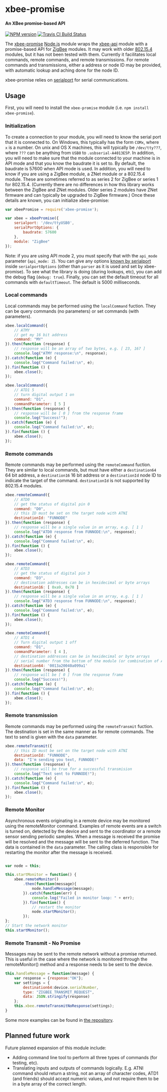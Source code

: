 # xbee-promise
#### An XBee promise-based API

[![NPM version](https://badge.fury.io/js/xbee-promise.svg)](http://badge.fury.io/js/xbee-promise)
[![Travis CI Build Status](https://api.travis-ci.org/101100/xbee-promise.svg)](https://travis-ci.org/101100/xbee-promise)

The [xbee-promise](http://github.com/101100/xbee-promise/) [Node.js](http://nodejs.org/)
module wraps the [xbee-api](http://github.com/jouz/xbee-api/) module with a promise-based
API for [ZigBee](http://en.wikipedia.org/wiki/ZigBee) modules.  It may work with older
[802.15.4](http://en.wikipedia.org/wiki/IEEE_802.15.4) modules, but it has not been
tested with them.  Currently it facilitates local commands, remote commands, and remote
transmissions.  For remote commands and transmissions, either a address or node ID may be
provided, with automatic lookup and aching done for the node ID.

xbee-promise relies on
[serialport](https://github.com/voodootikigod/node-serialport) for serial communications.

## Usage

First, you will need to install the `xbee-promise` module (i.e.
`npm install xbee-promise`).

### Initialization

To create a connection to your module, you will need to know the serial port that
it is connected to.  On Windows, this typically has the form `COMx`, where `x` is
a number.  On unix and OS X machines, this will typically be `/dev/tty???`, where
`???` can be anything from `USB0` to `.usbserial-A4013E5P`. In addition, you will
need to make sure that the module connected to your machine is in API mode and that
you know the baudrate it is set to.  By default, the baudrate is 57600 when API
mode is used.  In addition, you will need to know if you are using a ZigBee module, a ZNet module or a 802.15.4 module.  These are sometimes referred to as series 2 for ZigBee or series 1 for 802.15.4.  (Currently there are no differences in how this library works between the ZigBee and ZNet modules.  Older series 2 modules have ZNet firmware and can typically be upgraded to ZigBee firmware.)  Once these details are known, you can initialize xbee-promise:

```javascript
var xbeePromise = require('xbee-promise');

var xbee = xbeePromise({
    serialport: '/dev/ttyUSB0',
    serialPortOptions: {
        baudrate: 57600
    },
    module: "ZigBee"
});
```

Note: if you are using API mode 2, you must specify that with the `api_mode` parameter
(`api_mode: 2`).  You can give any options
[known by serialport](https://github.com/voodootikigod/node-serialport#to-use) inside
`serialportOptions` (other than `parser` as it is used and set by xbee-promise).  To see
what the library is doing (during lookups, etc), you can add the debug flag
(`debug: true`).  Finally, you can set the default timeout for all commands with
`defaultTimeout`.  The default is 5000 milliseconds.

### Local commands

Local commands may be performed using the `localCommand` fuction.  They can be query
commands (no parameters) or set commands (with parameters).

```javascript
xbee.localCommand({
    // ATMY
    // get my 16 bit address
    command: "MY"
}).then(function (response) {
    // response will be an array of two bytes, e.g. [ 23, 167 ]
    console.log("ATMY response:\n", response);
}).catch(function (e) {
    console.log("Command failed:\n", e);
}).fin(function () {
    xbee.close();
});
```


```javascript
xbee.localCommand({
    // ATD1 5
    // turn digital output 1 on
    command: "D1",
    commandParameter: [ 5 ]
}).then(function (response) {
    // response will be [ 0 ] from the response frame
    console.log("Success!");
}).catch(function (e) {
    console.log("Command failed:\n", e);
}).fin(function () {
    xbee.close();
});
```

### Remote commands

Remote commands may be performed using the `remoteCommand` fuction.  They are similar
to local commands, but must have either a `destination64` 64 bit address, a
`destination16` 16 bit address or a `destinationId` node ID to indicate the target of
the command.  `destinationId` is not supported by 802.15.4 modules.

```javascript
xbee.remoteCommand({
    // ATD0
    // get the status of digital pin 0
    command: "D0",
    // this ID must be set on the target node with ATNI
    destinationId: "FUNNODE"
}).then(function (response) {
    // response will be a single value in an array, e.g. [ 1 ]
    console.log("ATD0 response from FUNNODE:\n", response);
}).catch(function (e) {
    console.log("Command failed:\n", e);
}).fin(function () {
    xbee.close();
});
```


```javascript
xbee.remoteCommand({
    // ATD3
    // get the status of digital pin 3
    command: "D3",
    // destination addresses can be in hexidecimal or byte arrays
    destination16: [ 0xa9, 0x78 ]
}).then(function (response) {
    // response will be a single value in an array, e.g. [ 1 ]
    console.log("ATD3 response from FUNNODE:\n", response);
}).catch(function (e) {
    console.log("Command failed:\n", e);
}).fin(function () {
    xbee.close();
});
```


```javascript
xbee.remoteCommand({
    // ATD1 4
    // Turn digital output 1 off
    command: "D1",
    commandParameter: [ 4 ],
    // destination addresses can be in hexidecimal or byte arrays
    // serial number from the bottom of the module (or combination of ATSH and ATSL)
    destination64: '0013a20040a099a1'
}).then(function (response) {
    // response will be [ 0 ] from the response frame
    console.log("Success!");
}).catch(function (e) {
    console.log("Command failed:\n", e);
}).fin(function () {
    xbee.close();
});
```

### Remote transmission

Remote commands may be performed using the `remoteTransmit` fuction.  The destination
is set in the same manner as for remote commands.  The text to send is given with
the `data` parameter.

```javascript
xbee.remoteTransmit({
    // this ID must be set on the target node with ATNI
    destinationId: "FUNNODE",
    data: "I'm sending you text, FUNNODE!"
}).then(function (response) {
    // response will be true for a successful transmision
    console.log("Text sent to FUNNODE!");
}).catch(function (e) {
    console.log("Command failed:\n", e);
}).fin(function () {
    xbee.close();
});
```

### Remote Monitor

Asynchronous events originating in a remote device may be monitored using the remoteMonitor command. Examples of remote
events are a switch is turned on, detected by the device and sent to the coordinator or a remote sensor sending periodic
samples. When a message is received the promise will be resolved and the message will be sent to the deferred function.
The data is contained in the `data` parameter. The  calling class is responsible for restarting the monitor after the
message is received.

```javascript

var node = this;

this.startMonitor = function() {
    xbee.remoteMonitor()
        .then(function(message){
            node.handleMessage(message);
        }).catch(function(err) {
            console.log("Failed in monitor loop: " + err);
        }).fin(function() {
            // restart the monitor
            node.startMonitor();
        });
};
// Start the network monitor
this.startMonitor();

```
### Remote Transmit - No Promise
Messages may be sent to the remote network without a promise returned. This is useful in the case where the network is
monitored through the remoteMonitor() method and a response needs to be sent to the device.

```javascript
this.handleMessage = function(message) {
    var response = {response:"OK"};
    var settings = {
        destination64:device.serialNumber,
        type: "ZIGBEE_TRANSMIT_REQUEST",
        data: JSON.stringify(response)
    };
    this.xbee.remoteTransmitNoResponse(settings);
}

```
Some more examples can be found in
[the repository](https://github.com/101100/xbee-promise/tree/master/examples).

## Planned future work

Future planned expansion of this module include:
- Adding command line tool to perform all three types of commands (for testing, etc).
- Translating inputs and outputs of commands logically.  E.g. ATNI command should
  return a string, not an array of character codes, ATD1 (and friends) should accept
  numeric values, and not require them to be in a byte array of the correct length.

